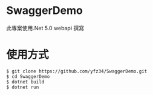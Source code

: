 # SwaggerDemo

此專案使用.Net 5.0 webapi 撰寫

# 使用方式

```
$ git clone https://github.com/yfz34/SwaggerDemo.git
$ cd SwaggerDemo
$ dotnet build
$ dotnet run
```
